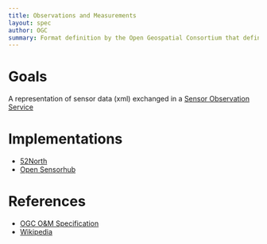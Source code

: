 ```yaml
---
title: Observations and Measurements
layout: spec
author: OGC
summary: Format definition by the Open Geospatial Consortium that defines 
---
```


Goals
=====

A representation of sensor data (xml) exchanged in a [Sensor Observation Service](../protocols/sos.md)

Implementations
===============

* [52North](http://52north.org)
* [Open Sensorhub](http://opensensorhub.org)

References
==========

-   [OGC O&M Specification](http://portal.opengeospatial.org/files/?artifact_id=41579)
- [Wikipedia](http://en.wikipedia.org/wiki/Observations_and_Measurements)

